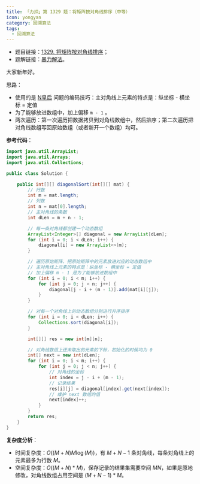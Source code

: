 ```yaml
---
title: 「力扣」第 1329 题：将矩阵按对角线排序（中等）
icon: yongyan
category: 回溯算法
tags:
  - 回溯算法
---
```



+ 题目链接：[1329. 将矩阵按对角线排序](https://leetcode-cn.com/problems/sort-the-matrix-diagonally/)；
+ 题解链接：[暴力解法](https://leetcode-cn.com/problems/sort-the-matrix-diagonally/solution/bao-li-jie-fa-by-liweiwei1419/)。


大家新年好。

思路：

+ 使用的是 [N皇后](https://leetcode-cn.com/problems/n-queens) 问题的编码技巧：主对角线上元素的特点是：纵坐标 - 横坐标 = 定值
+ 为了能够放进数组中，加上偏移 `m - 1` 。
+ 两次遍历：第一次遍历把数据拷贝到对角线数组中，然后排序；第二次遍历把对角线数组写回原始数组（或者新开一个数组）均可。

**参考代码**：

```Java []
import java.util.ArrayList;
import java.util.Arrays;
import java.util.Collections;

public class Solution {

    public int[][] diagonalSort(int[][] mat) {
        // 行数
        int m = mat.length;
        // 列数
        int n = mat[0].length;
        // 主对角线的条数
        int dLen = m + n - 1;

        // 每一条对角线都创建一个动态数组
        ArrayList<Integer>[] diagonal = new ArrayList[dLen];
        for (int i = 0; i < dLen; i++) {
            diagonal[i] = new ArrayList<>(m);
        }

        // 遍历原始矩阵，把原始矩阵中的元素放进对应的动态数组中
        // 主对角线上元素的特点是：纵坐标 - 横坐标 = 定值
        // 加上偏移 m - 1 是为了能够放进数组中
        for (int i = 0; i < m; i++) {
            for (int j = 0; j < n; j++) {
                diagonal[j - i + (m - 1)].add(mat[i][j]);
            }
        }

        // 对每一个对角线上的动态数组分别进行升序排序
        for (int i = 0; i < dLen; i++) {
            Collections.sort(diagonal[i]);
        }

        int[][] res = new int[m][n];

        // 对角线数组上还未取出的元素的下标，初始化的时候均为 0
        int[] next = new int[dLen];
        for (int i = 0; i < m; i++) {
            for (int j = 0; j < n; j++) {
                // 对角线的坐标
                int index = j - i + (m - 1);
                // 记录结果
                res[i][j] = diagonal[index].get(next[index]);
                // 维护 next 数组的值
                next[index]++;
            }
        }
        return res;
    }
}
```


**复杂度分析**：

+ 时间复杂度：$O((M + N ) M \log (M))$，有 $M + N - 1$ 条对角线，每条对角线上的元素最多为行数 $M$。
+ 空间复杂度：$O((M + N) * M)$，保存记录的结果集需要空间 $MN$，如果是原地修改，对角线数组占用空间是 $(M + N - 1) * M$。





